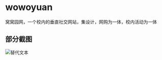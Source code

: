wowoyuan
========

窝窝园网，一个校内的垂直社交网站，集设计，网购为一体，校内活动为一体


## 部分截图

![替代文本](http://s2.upload.tf/kY.png "可选的title")

